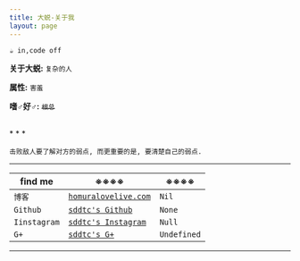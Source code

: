 ```yaml
---
title: 大蜕-关于我
layout: page
---
```



`☕️ in,code off`

**关于大蜕:**  `复杂的人`   

**属性:**  `害羞`  

**嗜♂好♂:**  <del>`根总`</del>  

<br>
* * *

`击败敌人要了解对方的弱点, 而更重要的是, 要清楚自己的弱点.`
<br>
* * *

find me  | ※※※※ | ※※※※
------------- | ------------- | ------------- 
`博客`  | [`homuralovelive.com`](http://homuralovelive.com) | `Nil`
`Github` | [`sddtc's Github`](http://github.com/sddtc) | `None`
`Iinstagram` | [`sddtc's Instagram`](https://www.instagram.com/sddtc_ch) | `Null`
`G+` | [`sddtc's G+`](https://plus.google.com/u/0/112768245818888919813) | `Undefined`

* * *
 
